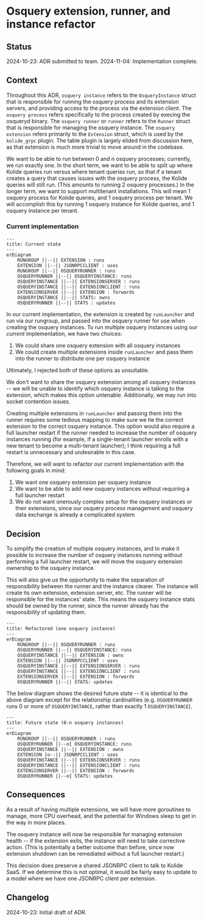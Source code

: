 # Osquery extension, runner, and instance refactor

## Status

2024-10-23: ADR submitted to team.
2024-11-04: Implementation complete.

## Context

Throughout this ADR, `osquery instance` refers to the `OsqueryInstance` struct that is responsible for running the osquery process and its extension servers, and providing access to the process via the extension client. The `osquery process` refers specifically to the process created by execing the osqueryd binary. The `osquery runner` or `runner` refers to the `Runner` struct that is responsible for managing the osquery instance. The `osquery extension` refers primarily to the `Extension` struct, which is used by the `kolide_grpc` plugin. The table plugin is largely elided from discussion here, as that extension is much more trivial to move around in the codebase.

We want to be able to run between 0 and n osquery processes; currently, we run exactly one. In the short term, we want to be able to split up where Kolide queries run versus where tenant queries run, so that if a tenant creates a query that causes issues with the osquery process, the Kolide queries will still run. (This amounts to running 2 osquery processes.) In the longer term, we want to support multitenant installations. This will mean 1 osquery process for Kolide queries, and 1 osquery process per tenant. We will accomplish this by running 1 osquery instance for Kolide queries, and 1 osquery instance per tenant.

### Current implementation

```mermaid
---
title: Current state
---
erDiagram
    RUNGROUP ||--|| EXTENSION : runs
    EXTENSION ||--|| JSONRPCCLIENT : uses
    RUNGROUP ||--|| OSQUERYRUNNER : runs
    OSQUERYRUNNER ||--|| OSQUERYINSTANCE: runs
    OSQUERYINSTANCE ||--|{ EXTENSIONSERVER : runs
    OSQUERYINSTANCE ||--|| EXTENSIONCLIENT : runs
    EXTENSIONSERVER ||--|| EXTENSION : forwards
    OSQUERYINSTANCE ||--|| STATS: owns
    OSQUERYRUNNER ||--|| STATS : updates
```

In our current implementation, the extension is created by `runLauncher` and run via our rungroup, and passed into the osquery runner for use when creating the osquery instances. To run multiple osquery instances using our _current_ implementation, we have two choices:

1. We could share one osquery extension with all osquery instances
2. We could create multiple extensions inside `runLauncher` and pass them into the runner to distribute one per osquery instance

Ultimately, I rejected both of these options as unsuitable.

We don't want to share the osquery extension among all osquery instances -- we will be unable to identify which osquery instance is talking to the extension, which makes this option untenable. Additionally, we may run into socket contention issues.

Creating multiple extensions in `runLauncher` and passing them into the runner requires some tedious mapping to make sure we tie the correct extension to the correct osquery instance. This option would also require a full launcher restart if the runner needed to increase the number of osquery instances running (for example, if a single-tenant launcher enrolls with a new tenant to become a multi-tenant launcher); I think requiring a full restart is unnecessary and undesirable in this case.

Therefore, we will want to refactor our current implementation with the following goals in mind:

1. We want one osquery extension per osquery instance
2. We want to be able to add new osquery instances without requiring a full launcher restart
3. We do not want onerously complex setup for the osquery instances or their extensions, since our osquery process management and osquery data exchange is already a complicated system

## Decision

To simplify the creation of multiple osquery instances, and to make it possible to increase the number of osquery instances running without performing a full launcher restart, we will move the osquery extension ownership to the osquery instance.

This will also give us the opportunity to make the separation of responsibility between the runner and the instance clearer. The instance will create its own extension, extension server, etc. The runner will be responsible for the instances' state. This means the osquery instance stats should be owned by the runner, since the runner already has the responsibility of updating them.

```mermaid
---
title: Refactored (one osquery instance)
---
erDiagram
    RUNGROUP ||--|| OSQUERYRUNNER : runs
    OSQUERYRUNNER ||--|| OSQUERYINSTANCE: runs
    OSQUERYINSTANCE ||--|| EXTENSION : owns
    EXTENSION ||--|| JSONRPCCLIENT : uses
    OSQUERYINSTANCE ||--|{ EXTENSIONSERVER : runs
    OSQUERYINSTANCE ||--|| EXTENSIONCLIENT : runs
    EXTENSIONSERVER ||--|| EXTENSION : forwards
    OSQUERYRUNNER ||--|| STATS: updates
```

The below diagram shows the desired future state -- it is identical to the above diagram except for the relationship cardinalities (e.g. `OSQUERYRUNNER` runs 0 or more of `OSQUERYINSTANCE`, rather than exactly 1 `OSQUERYINSTANCE`).

```mermaid
---
title: Future state (0-n osquery instances)
---
erDiagram
    RUNGROUP ||--|| OSQUERYRUNNER : runs
    OSQUERYRUNNER ||--o{ OSQUERYINSTANCE: runs
    OSQUERYINSTANCE ||--|| EXTENSION : owns
    EXTENSION }o--|| JSONRPCCLIENT : uses
    OSQUERYINSTANCE ||--|{ EXTENSIONSERVER : runs
    OSQUERYINSTANCE ||--|| EXTENSIONCLIENT : runs
    EXTENSIONSERVER ||--|| EXTENSION : forwards
    OSQUERYRUNNER ||--o{ STATS: updates
```

## Consequences

As a result of having multiple extensions, we will have more goroutines to manage, more CPU overhead, and the potential for Windows sleep to get in the way in more places.

The osquery instance will now be responsible for managing extension health -- if the extension exits, the instance will need to take corrective action. (This is potentially a better outcome than before, since now extension shutdown can be remediated without a full launcher restart.)

This decision does preserve a shared JSONRPC client to talk to Kolide SaaS. If we determine this is not optimal, it would be fairly easy to update to a model where we have one JSONRPC client per extension.

## Changelog

2024-10-23: Initial draft of ADR.
